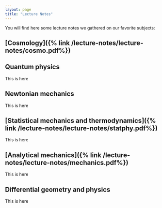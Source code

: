 ```yaml
---
layout: page
title: "Lecture Notes"
---
```


You will find here some lecture notes we gathered on our favorite subjects:

## [Cosmology]({% link /lecture-notes/lecture-notes/cosmo.pdf%})

## Quantum physics
This is here

## Newtonian mechanics
This is here

## [Statistical mechanics and thermodynamics]({% link /lecture-notes/lecture-notes/statphy.pdf%})
This is here

## [Analytical mechanics]({% link /lecture-notes/lecture-notes/mechanics.pdf%})
This is here

## Differential geometry and physics
This is here

